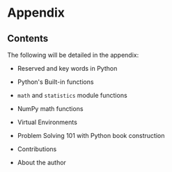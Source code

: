 
# Appendix
## Contents
The following will be detailed in the appendix:

 * Reserved and key words in Python
 
 * Python's Built-in functions
 
 * ```math``` and ```statistics``` module functions
 
 * NumPy math functions
 
 * Virtual Environments
 
 * Problem Solving 101 with Python book construction
 
 * Contributions
 
 * About the author
 

